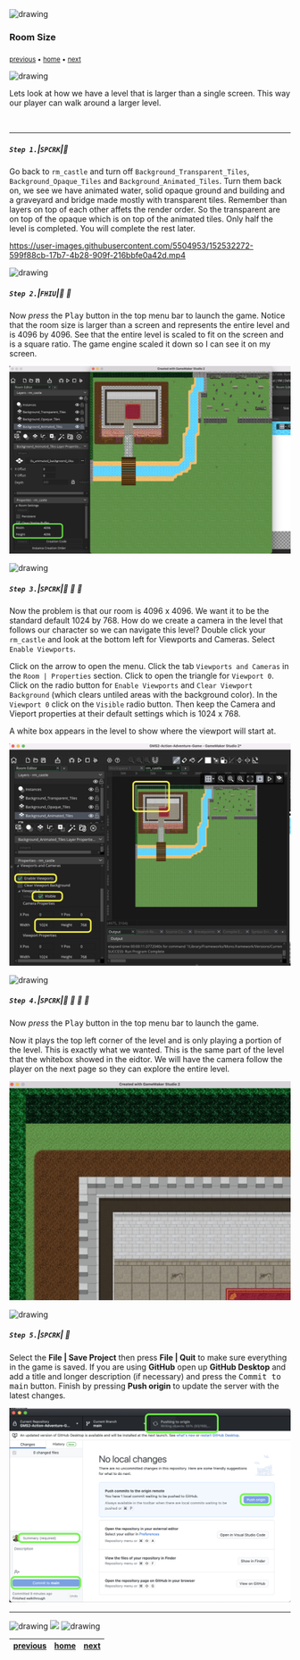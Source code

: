 <img src="https://via.placeholder.com/1000x4/45D7CA/45D7CA" alt="drawing" height="4px"/>

### Room Size

<sub>[previous](../setting-up/README.md#user-content-setting-up) • [home](../README.md#user-content-gms2-ue4-space-rocks) • [next](../player-anim/README.md#user-content-importing-player-animations)</sub>

<img src="https://via.placeholder.com/1000x4/45D7CA/45D7CA" alt="drawing" height="4px"/>

Lets look at how we have a level that is larger than a single screen.  This way our player can walk around a larger level.

<br>

---


##### `Step 1.`\|`SPCRK`|:small_blue_diamond:

Go back to `rm_castle` and turn off  `Background_Transparent_Tiles`, `Background_Opaque_Tiles` and  `Background_Animated_Tiles`.  Turn them back on, we see we have animated water, solid opaque ground and building and a graveyard and bridge made mostly with transparent tiles.  Remember than layers on top of each other affets the render order. So the transparent are on top of the opaque which is on top of the animated tiles. Only half the level is completed.  You will complete the rest later.

https://user-images.githubusercontent.com/5504953/152532272-599f88cb-17b7-4b28-909f-216bbfe0a42d.mp4

<img src="https://via.placeholder.com/500x2/45D7CA/45D7CA" alt="drawing" height="2px" alt = ""/>

##### `Step 2.`\|`FHIU`|:small_blue_diamond: :small_blue_diamond: 

Now *press* the <kbd>Play</kbd> button in the top menu bar to launch the game. Notice that the room size is larger than a screen and represents the entire level and is 4096 by 4096. See that the entire level is scaled to fit on the screen and is a square ratio.  The game engine scaled it down so I can see it on my screen.

![square room](images/baseLevel.png)

<img src="https://via.placeholder.com/500x2/45D7CA/45D7CA" alt="drawing" height="2px" alt = ""/>

##### `Step 3.`\|`SPCRK`|:small_blue_diamond: :small_blue_diamond: :small_blue_diamond:

Now the problem is that our room is 4096 x 4096. We want it to be the standard default 1024 by 768. How do we create a camera in the level that follows our character so we can navigate this level? Double click your `rm_castle` and look at the bottom left for Viewports and Cameras. Select `Enable Viewports`.

Click on the arrow to open the menu. Click the tab `Viewports and Cameras` in the `Room | Properties` section.   Click to open the triangle for `Viewport 0`. Click on the radio button for `Enable Viewports` and `Clear Viewport Background` (which clears untiled areas with the background color).  In the  `Viewport 0` click on the `Visible` radio button. Then keep the Camera and Vieport properties at their default settings which is 1024 x 768.

A white box appears in the level to show where the viewport will start at.

![use viewports and make viewport 0 visible](images/useViewports.png)

<img src="https://via.placeholder.com/500x2/45D7CA/45D7CA" alt="drawing" height="2px" alt = ""/>

##### `Step 4.`\|`SPCRK`|:small_blue_diamond: :small_blue_diamond: :small_blue_diamond: :small_blue_diamond:

Now *press* the <kbd>Play</kbd> button in the top menu bar to launch the game.

Now it plays the top left corner of the level and is only playing a portion of the level.  This is exactly what we wanted.  This is the same part of the level that the whitebox showed in the eidtor.  We will have the camera follow the player on the next page so they can explore the entire level.

![play the game and notice it is using the viewport](images/usingViewportsInGame.png)

<img src="https://via.placeholder.com/500x2/45D7CA/45D7CA" alt="drawing" height="2px" alt = ""/>

##### `Step 5.`\|`SPCRK`| :small_orange_diamond:

Select the **File | Save Project** then press **File | Quit** to make sure everything in the game is saved. If you are using **GitHub** open up **GitHub Desktop** and add a title and longer description (if necessary) and press the <kbd>Commit to main</kbd> button. Finish by pressing **Push origin** to update the server with the latest changes.

![save commit and push to github](images/github.png)

___


<img src="https://via.placeholder.com/1000x4/dba81a/dba81a" alt="drawing" height="4px" alt = ""/>

<img src="https://via.placeholder.com/1000x100/45D7CA/000000/?text=Next Up - Importing Player Animations">

<img src="https://via.placeholder.com/1000x4/dba81a/dba81a" alt="drawing" height="4px" alt = ""/>

| [previous](../setting-up/README.md#user-content-setting-up)| [home](../README.md#user-content-gms2-ue4-space-rocks) | [next](../player-anim/README.md#user-content-importing-player-animations)|
|---|---|---|
